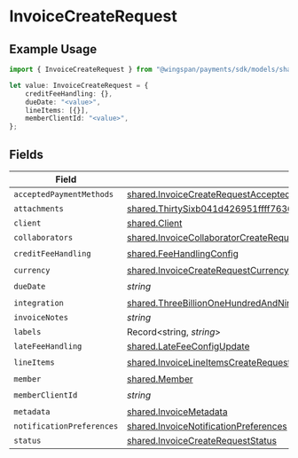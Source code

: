 # InvoiceCreateRequest

## Example Usage

```typescript
import { InvoiceCreateRequest } from "@wingspan/payments/sdk/models/shared";

let value: InvoiceCreateRequest = {
    creditFeeHandling: {},
    dueDate: "<value>",
    lineItems: [{}],
    memberClientId: "<value>",
};
```

## Fields

| Field                                                                                                                                                                                                                                                                                                                                           | Type                                                                                                                                                                                                                                                                                                                                            | Required                                                                                                                                                                                                                                                                                                                                        | Description                                                                                                                                                                                                                                                                                                                                     |
| ----------------------------------------------------------------------------------------------------------------------------------------------------------------------------------------------------------------------------------------------------------------------------------------------------------------------------------------------- | ----------------------------------------------------------------------------------------------------------------------------------------------------------------------------------------------------------------------------------------------------------------------------------------------------------------------------------------------- | ----------------------------------------------------------------------------------------------------------------------------------------------------------------------------------------------------------------------------------------------------------------------------------------------------------------------------------------------- | ----------------------------------------------------------------------------------------------------------------------------------------------------------------------------------------------------------------------------------------------------------------------------------------------------------------------------------------------- |
| `acceptedPaymentMethods`                                                                                                                                                                                                                                                                                                                        | [shared.InvoiceCreateRequestAcceptedPaymentMethods](../../../sdk/models/shared/invoicecreaterequestacceptedpaymentmethods.md)[]                                                                                                                                                                                                                 | :heavy_minus_sign:                                                                                                                                                                                                                                                                                                                              | N/A                                                                                                                                                                                                                                                                                                                                             |
| `attachments`                                                                                                                                                                                                                                                                                                                                   | [shared.ThirtySixb041d426951ffff76360faf03ef8ae938bed9739e6ad9f51acb982782296a2](../../../sdk/models/shared/thirtysixb041d426951ffff76360faf03ef8ae938bed9739e6ad9f51acb982782296a2.md)                                                                                                                                                         | :heavy_minus_sign:                                                                                                                                                                                                                                                                                                                              | N/A                                                                                                                                                                                                                                                                                                                                             |
| `client`                                                                                                                                                                                                                                                                                                                                        | [shared.Client](../../../sdk/models/shared/client.md)                                                                                                                                                                                                                                                                                           | :heavy_minus_sign:                                                                                                                                                                                                                                                                                                                              | N/A                                                                                                                                                                                                                                                                                                                                             |
| `collaborators`                                                                                                                                                                                                                                                                                                                                 | [shared.InvoiceCollaboratorCreateRequest](../../../sdk/models/shared/invoicecollaboratorcreaterequest.md)[]                                                                                                                                                                                                                                     | :heavy_minus_sign:                                                                                                                                                                                                                                                                                                                              | N/A                                                                                                                                                                                                                                                                                                                                             |
| `creditFeeHandling`                                                                                                                                                                                                                                                                                                                             | [shared.FeeHandlingConfig](../../../sdk/models/shared/feehandlingconfig.md)                                                                                                                                                                                                                                                                     | :heavy_check_mark:                                                                                                                                                                                                                                                                                                                              | N/A                                                                                                                                                                                                                                                                                                                                             |
| `currency`                                                                                                                                                                                                                                                                                                                                      | [shared.InvoiceCreateRequestCurrency](../../../sdk/models/shared/invoicecreaterequestcurrency.md)                                                                                                                                                                                                                                               | :heavy_minus_sign:                                                                                                                                                                                                                                                                                                                              | N/A                                                                                                                                                                                                                                                                                                                                             |
| `dueDate`                                                                                                                                                                                                                                                                                                                                       | *string*                                                                                                                                                                                                                                                                                                                                        | :heavy_check_mark:                                                                                                                                                                                                                                                                                                                              | N/A                                                                                                                                                                                                                                                                                                                                             |
| `integration`                                                                                                                                                                                                                                                                                                                                   | [shared.ThreeBillionOneHundredAndNinetyMillionSixHundredAndEightyFiveThousandEightHundredAndThirtyTwoa4970525ea5b0803efff0b36a0202062e1fd8a0bc187acbe156461](../../../sdk/models/shared/threebilliononehundredandninetymillionsixhundredandeightyfivethousandeighthundredandthirtytwoa4970525ea5b0803efff0b36a0202062e1fd8a0bc187acbe156461.md) | :heavy_minus_sign:                                                                                                                                                                                                                                                                                                                              | N/A                                                                                                                                                                                                                                                                                                                                             |
| `invoiceNotes`                                                                                                                                                                                                                                                                                                                                  | *string*                                                                                                                                                                                                                                                                                                                                        | :heavy_minus_sign:                                                                                                                                                                                                                                                                                                                              | N/A                                                                                                                                                                                                                                                                                                                                             |
| `labels`                                                                                                                                                                                                                                                                                                                                        | Record<string, *string*>                                                                                                                                                                                                                                                                                                                        | :heavy_minus_sign:                                                                                                                                                                                                                                                                                                                              | N/A                                                                                                                                                                                                                                                                                                                                             |
| `lateFeeHandling`                                                                                                                                                                                                                                                                                                                               | [shared.LateFeeConfigUpdate](../../../sdk/models/shared/latefeeconfigupdate.md)                                                                                                                                                                                                                                                                 | :heavy_minus_sign:                                                                                                                                                                                                                                                                                                                              | N/A                                                                                                                                                                                                                                                                                                                                             |
| `lineItems`                                                                                                                                                                                                                                                                                                                                     | [shared.InvoiceLineItemsCreateRequest](../../../sdk/models/shared/invoicelineitemscreaterequest.md)[]                                                                                                                                                                                                                                           | :heavy_check_mark:                                                                                                                                                                                                                                                                                                                              | N/A                                                                                                                                                                                                                                                                                                                                             |
| `member`                                                                                                                                                                                                                                                                                                                                        | [shared.Member](../../../sdk/models/shared/member.md)                                                                                                                                                                                                                                                                                           | :heavy_minus_sign:                                                                                                                                                                                                                                                                                                                              | N/A                                                                                                                                                                                                                                                                                                                                             |
| `memberClientId`                                                                                                                                                                                                                                                                                                                                | *string*                                                                                                                                                                                                                                                                                                                                        | :heavy_check_mark:                                                                                                                                                                                                                                                                                                                              | N/A                                                                                                                                                                                                                                                                                                                                             |
| `metadata`                                                                                                                                                                                                                                                                                                                                      | [shared.InvoiceMetadata](../../../sdk/models/shared/invoicemetadata.md)                                                                                                                                                                                                                                                                         | :heavy_minus_sign:                                                                                                                                                                                                                                                                                                                              | N/A                                                                                                                                                                                                                                                                                                                                             |
| `notificationPreferences`                                                                                                                                                                                                                                                                                                                       | [shared.InvoiceNotificationPreferences](../../../sdk/models/shared/invoicenotificationpreferences.md)                                                                                                                                                                                                                                           | :heavy_minus_sign:                                                                                                                                                                                                                                                                                                                              | N/A                                                                                                                                                                                                                                                                                                                                             |
| `status`                                                                                                                                                                                                                                                                                                                                        | [shared.InvoiceCreateRequestStatus](../../../sdk/models/shared/invoicecreaterequeststatus.md)                                                                                                                                                                                                                                                   | :heavy_minus_sign:                                                                                                                                                                                                                                                                                                                              | N/A                                                                                                                                                                                                                                                                                                                                             |